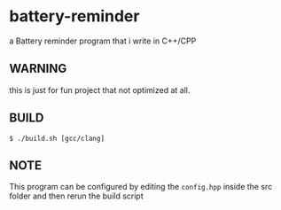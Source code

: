 # battery-reminder
a Battery reminder program that i write in C++/CPP

## WARNING
this is just for fun project that not optimized at all.

## BUILD
``` shell
$ ./build.sh [gcc/clang]
```

## NOTE
This program can be configured by editing the ``config.hpp`` inside the src folder and then rerun the build script
